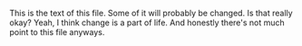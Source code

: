 This is the text of this file.
Some of it will probably be changed.
Is that really okay?
Yeah, I think change is a part of life.
And honestly there's not much point to this file anyways.
